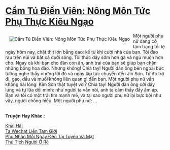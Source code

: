 <a href="https://truyentiki.com/cam-tu-dien-vien-nong-mon-tuc-phu-thuc-kieu-ngao.33496/" title="Cẩm Tú Điền Viên: Nông Môn Tức Phụ Thực Kiêu Ngạo"><h1>Cẩm Tú Điền Viên: Nông Môn Tức Phụ Thực Kiêu Ngạo</h1></a><div style="display:table"><img align="right" style="float: left; padding: 10px;" src="https://truyentiki.com/a/img/str/src/33496.jpg" alt="Cẩm Tú Điền Viên: Nông Môn Tức Phụ Thực Kiêu Ngạo">Một người phụ nữ đang có tâm trạng tồi tệ ngày hôm nay, chặt thịt lợn bằng dao: kể từ khi cưới nhà của bạn. Tôi đào rau trên núi và bắt cá dưới sông. Tôi thức dậy sớm hơn gà và ngủ muộn hơn chó. Ngay cả khi bạn cho đàn con ăn, anh trai của bạn sẽ giúp bạn chặn những bông hoa đào. Nhưng không! Chia tay! Người đàn ông bên ngoài bức tường nghe thấy những lời đó và ngay lập tức chuyển đến Jin Sơn. Từ đó trở đi, gạo, dầu và muối không liên quan gì đến bạn. Một người phụ nữ vẫn không hài lòng: Kim Sơn thật tuyệt vời? Chia tay! Người đàn ông cởi dây lưng và tự lừa dối mình: như người ta vẫn nói, anh ta cảm thấy đầy ấm áp. Bạn và tôi có một trái tim mạnh mẽ, và tại sao người phụ nữ lại bực bội như vậy, người chồng hiểu. Một người phụ nữ: ...</div><p><br><b>Truyện Hay Khác :</b></p><a href="https://truyentiki.com/khai-hai.33495/" alt="Khai Hải">Khai Hải</a><br/><a href="https://github.com/nownovels/top500/tree/master/truyenhay/33505/" alt="Ta Wechat Liền Tam Giới">Ta Wechat Liền Tam Giới</a><br/><a href="https://truyentiki.wordpress.com/2020/06/08/phu-nhan-moi-ngay-deu-tai-tuyen-va-mat/" alt="Phu Nhân Mỗi Ngày Đều Tại Tuyến Vả Mặt">Phu Nhân Mỗi Ngày Đều Tại Tuyến Vả Mặt</a><br/><a href="https://github.com/nownovels/top500/tree/master/truyenhay/33775/" alt="Thủ Tịch Người Ở Rể">Thủ Tịch Người Ở Rể</a><br/>